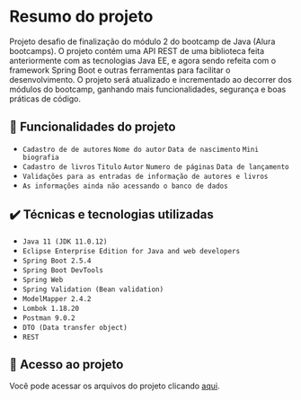 # Resumo do projeto
Projeto desafio de finalização do módulo 2 do bootcamp de Java (Alura bootcamps).
O projeto contém uma API REST de uma biblioteca feita anteriormente com as tecnologias Java EE, e agora sendo refeita com o framework Spring Boot e outras ferramentas para facilitar o desenvolvimento.
O projeto será atualizado e incrementado ao decorrer dos módulos do bootcamp, ganhando mais funcionalidades, segurança e boas práticas de código.

## 🔨 Funcionalidades do projeto

- `Cadastro de de autores` `Nome do autor` `Data de nascimento` `Mini biografia`
- `Cadastro de livros` `Titulo` `Autor` `Numero de páginas` `Data de lançamento`
- `Validações para as entradas de informação de autores e livros`
- `As informações ainda não acessando o banco de dados`
 

## ✔️ Técnicas e tecnologias utilizadas

- ``Java 11 (JDK 11.0.12)``
- ``Eclipse Enterprise Edition for Java and web developers``
- ``Spring Boot 2.5.4``
- ``Spring Boot DevTools ``
- ``Spring Web``
- ``Spring Validation (Bean validation)``
- ``ModelMapper 2.4.2``
- ``Lombok 1.18.20``
- ``Postman 9.0.2``
- ``DTO (Data transfer object)``
- ``REST``

## 📁 Acesso ao projeto
Você pode acessar os arquivos do projeto clicando [aqui](https://github.com/gui-lirasilva/livrariaAPI/tree/master/src/main/java/br/com/alura/carteiraAPI).
